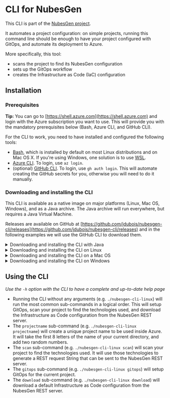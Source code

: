 # CLI for NubesGen

This CLI is part of the [NubesGen project](https://nubesgen.com).

It automates a project configuration: on simple projects,
running this command line should be enough
to have your project configured with GitOps, and automate its deployment to Azure.

More specifically, this tool:
- scans the project to find its NubesGen configuration
- sets up the GitOps workflow
- creates the Infrastructure as Code (IaC) configuration

## Installation

### Prerequisites

__Tip:__ You can go to [https://shell.azure.com](https://shell.azure.com) and login with the Azure subscription you want to use. This will provide you with the 
mandatory prerequisites below (Bash, Azure CLI, and GitHub CLI).

For the CLI to work, you need to have installed and configured the following tools:

- [Bash](https://fr.wikipedia.org/wiki/Bourne-Again_shell), which is installed by default on most Linux distributions and on Mac OS X. If you're using Windows, one solution is to use [WSL](https://aka.ms/nubesgen-install-wsl).
- [Azure CLI](https://aka.ms/nubesgen-install-az-cli). To login, use `az login`.
- (optional) [GitHub CLI](https://cli.github.com/). To login, use `gh auth login`. This will automate creating the GitHub secrets for you, otherwise you will need to do it manually.

### Downloading and installing the CLI

This CLI is available as a native image on major platforms (Linux, Mac OS, Windows), and as a Java archive. The Java archive will run everywhere, but
requires a Java Virtual Machine.

Releases are available on GitHub at [https://github.com/jdubois/nubesgen-cli/releases](https://github.com/jdubois/nubesgen-cli/releases) and in the following examples we will use the GitHub CLI to download them.

<details>
<summary>Downloading and installing the CLI with Java</summary>

To run the Java archive, you need to have a Java Virtual Machine (version 11 or higher) installed.

- Download the latest release: `gh release download --repo microsoft/nubesgen --pattern='nubesgen-cli-*.jar'`
- Run the binary: `java -jar nubesgen-*.jar -h`
</details>

<details>
<summary>Downloading and installing the CLI on Linux</summary>

To run the binary on Linux, you need to:

- Download the latest release: `gh release download --repo microsoft/nubesgen --pattern='nubesgen-cli-linux'`
- Make the binary executable: `chmod +x nubesgen-cli-linux`
- Run the binary: `./nubesgen-cli-linux -h`

</details>
<details>
<summary>Downloading and installing the CLI on a Mac OS</summary>

To run the binary on a Mac OS, you need to:

- Download the latest release: `gh release download --repo microsoft/nubesgen --pattern='nubesgen-cli-macos'`
- Make the binary executable: `chmod +x nubesgen-cli-macos`
- Allow Mac OS X to execute it: `xattr -d com.apple.quarantine nubesgen-cli-macos`
- Run the binary: `./nubesgen-cli-macos -h`

</details>
<details>
<summary>Downloading and installing the CLI on Windows</summary>

To run the binary on Windows, you need to:

- Download the latest release: `gh release download --repo microsoft/nubesgen --pattern='nubesgen-cli-windows.exe'`
- Run the binary: `nubesgen-cli-windows -h`

</details>

## Using the CLI

_Use the `-h` option with the CLI to have a complete and up-to-date help page_

- Running the CLI without any arguments (e.g. `./nubesgen-cli-linux`) will run the most common sub-commands in a logical order. This will setup GitOps, scan your project to find the technologies used, and download the Infrastructure as Code configuration from the NubesGen REST server.
- The `projectname` sub-command (e.g. `./nubesgen-cli-linux projectname`) will create a unique project name to be used inside Azure. It will take the first 8 letters of the name of your current directory, and add two random numbers.
- The `scan` sub-command (e.g. `./nubesgen-cli-linux scan`) will scan your project to find the technologies used. It will use those technologies to generate a REST request String that can be sent to the NubesGen REST server.
- The `gitops` sub-command (e.g. `./nubesgen-cli-linux gitops`) will setup GitOps for the current project.
- The `download` sub-command (e.g. `./nubesgen-cli-linux download`) will download a default Infrastructure as Code configuration from the NubesGen REST server.
